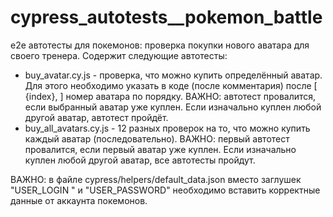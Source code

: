 # cypress_autotests__pokemon_battle
e2e автотесты для покемонов: проверка покупки нового аватара для своего тренера.
Содержит следующие автотесты:
- buy_avatar.cy.js - проверка, что можно купить определённый аватар. Для этого необходимо указать в коде (после комментария) после [ {index}, ] номер аватара по порядку. ВАЖНО: автотест провалится, если выбранный аватар уже куплен. Если изначально куплен любой другой аватар, автотест пройдёт.
- buy_all_avatars.cy.js - 12 разных проверок на то, что можно купить каждый аватар (последовательно). ВАЖНО: первый автотест провалится, если первый аватар уже куплен. Если изначально куплен любой другой аватар, все автотесты пройдут.

ВАЖНО: в файле cypress/helpers/default_data.json вместо заглушек "USER_LOGIN " и "USER_PASSWORD" необходимо вставить корректные данные от аккаунта покемонов.
